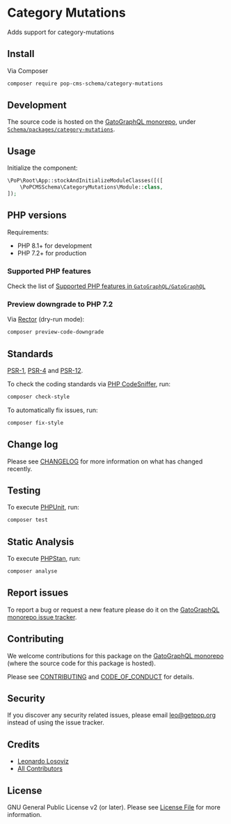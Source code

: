 # Category Mutations

<!--
[![Build Status][ico-travis]][link-travis]
[![Quality Score][ico-code-quality]][link-code-quality]
[![Software License][ico-license]](LICENSE.md)
[![Latest Version on Packagist][ico-version]][link-packagist]
[![Coverage Status][ico-scrutinizer]][link-scrutinizer]
[![Total Downloads][ico-downloads]][link-downloads]
-->

Adds support for category-mutations

## Install

Via Composer

``` bash
composer require pop-cms-schema/category-mutations
```

## Development

The source code is hosted on the [GatoGraphQL monorepo](https://github.com/GatoGraphQL/GatoGraphQL), under [`Schema/packages/category-mutations`](https://github.com/GatoGraphQL/GatoGraphQL/tree/master/layers/Schema/packages/category-mutations).

## Usage

Initialize the component:

``` php
\PoP\Root\App::stockAndInitializeModuleClasses([([
    \PoPCMSSchema\CategoryMutations\Module::class,
]);
```

## PHP versions

Requirements:

- PHP 8.1+ for development
- PHP 7.2+ for production

### Supported PHP features

Check the list of [Supported PHP features in `GatoGraphQL/GatoGraphQL`](https://github.com/GatoGraphQL/GatoGraphQL/blob/master/docs/supported-php-features.md)

### Preview downgrade to PHP 7.2

Via [Rector](https://github.com/rectorphp/rector) (dry-run mode):

```bash
composer preview-code-downgrade
```

## Standards

[PSR-1](https://www.php-fig.org/psr/psr-1), [PSR-4](https://www.php-fig.org/psr/psr-4) and [PSR-12](https://www.php-fig.org/psr/psr-12).

To check the coding standards via [PHP CodeSniffer](https://github.com/squizlabs/PHP_CodeSniffer), run:

``` bash
composer check-style
```

To automatically fix issues, run:

``` bash
composer fix-style
```

## Change log

Please see [CHANGELOG](CHANGELOG.md) for more information on what has changed recently.

## Testing

To execute [PHPUnit](https://phpunit.de/), run:

``` bash
composer test
```

## Static Analysis

To execute [PHPStan](https://github.com/phpstan/phpstan), run:

``` bash
composer analyse
```

## Report issues

To report a bug or request a new feature please do it on the [GatoGraphQL monorepo issue tracker](https://github.com/GatoGraphQL/GatoGraphQL/issues).

## Contributing

We welcome contributions for this package on the [GatoGraphQL monorepo](https://github.com/GatoGraphQL/GatoGraphQL) (where the source code for this package is hosted).

Please see [CONTRIBUTING](CONTRIBUTING.md) and [CODE_OF_CONDUCT](CODE_OF_CONDUCT.md) for details.

## Security

If you discover any security related issues, please email leo@getpop.org instead of using the issue tracker.

## Credits

- [Leonardo Losoviz][link-author]
- [All Contributors][link-contributors]

## License

GNU General Public License v2 (or later). Please see [License File](LICENSE.md) for more information.

[ico-version]: https://img.shields.io/packagist/v/pop-cms-schema/category-mutations.svg?style=flat-square
[ico-license]: https://img.shields.io/badge/license-GPLv2-brightgreen.svg?style=flat-square
[ico-travis]: https://img.shields.io/travis/pop-cms-schema/category-mutations/master.svg?style=flat-square
[ico-scrutinizer]: https://img.shields.io/scrutinizer/coverage/g/pop-cms-schema/category-mutations.svg?style=flat-square
[ico-code-quality]: https://img.shields.io/scrutinizer/g/pop-cms-schema/category-mutations.svg?style=flat-square
[ico-downloads]: https://img.shields.io/packagist/dt/pop-cms-schema/category-mutations.svg?style=flat-square

[link-packagist]: https://packagist.org/packages/pop-cms-schema/category-mutations
[link-travis]: https://travis-ci.org/pop-cms-schema/category-mutations
[link-scrutinizer]: https://scrutinizer-ci.com/g/pop-cms-schema/category-mutations/code-structure
[link-code-quality]: https://scrutinizer-ci.com/g/pop-cms-schema/category-mutations
[link-downloads]: https://packagist.org/packages/pop-cms-schema/category-mutations
[link-author]: https://github.com/leoloso
[link-contributors]: ../../../../../../contributors
